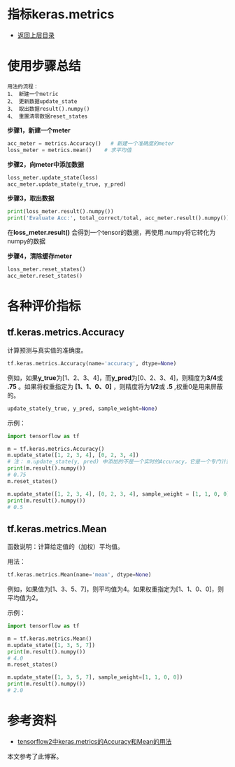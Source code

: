 # 指标keras.metrics

* [返回上层目录](../keras.md)



# 使用步骤总结

```
用法的流程：
1、 新建一个metric
2、 更新数据update_state
3、 取出数据result().numpy()
4、 重置清零数据reset_states
```

**步骤1，新建一个meter**

```python
acc_meter = metrics.Accuracy()   # 新建一个准确度的meter
loss_meter = metrics.mean()    # 求平均值
```

**步骤2，向meter中添加数据**

```python
loss_meter.update_state(loss)
acc_meter.update_state(y_true, y_pred)
```

**步骤3，取出数据**

```python
print(loss_meter.result().numpy())
print('Evaluate Acc:', total_correct/total, acc_meter.result().numpy())
```

在**loss_meter.result()** 会得到一个tensor的数据，再使用.numpy将它转化为numpy的数据

**步骤4，清除缓存meter**

```python
loss_meter.reset_states()
acc_meter.reset_states()
```



# 各种评价指标

## tf.keras.metrics.Accuracy

计算预测与真实值的准确度。

```python
tf.keras.metrics.Accuracy(name='accuracy', dtype=None)
```

例如，如果**y_true**为[1、2、3、4]，而**y_pred**为[0、2、3、4]，则精度为**3/4**或 **.75** 。如果将权重指定为 **[1、1、0、0]** ，则精度将为**1/2**或 **.5** ,权重0是用来屏蔽的。

```python
update_state(y_true, y_pred, sample_weight=None)
```

示例：

```python
import tensorflow as tf

m = tf.keras.metrics.Accuracy()
m.update_state([1, 2, 3, 4], [0, 2, 3, 4])
# 注： m.update_state(y, pred) 中添加的不是一个实时的Accuracy，它是一个专门计算Accuracy 的meter，只需要传递真实的y和预测的y（pred），它会自动的计算Accuracy，并保存。
print(m.result().numpy())
# 0.75
m.reset_states()

m.update_state([1, 2, 3, 4], [0, 2, 3, 4], sample_weight = [1, 1, 0, 0])
print(m.result().numpy())
# 0.5
```

## tf.keras.metrics.Mean

函数说明：计算给定值的（加权）平均值。

用法：

```python
tf.keras.metrics.Mean(name='mean', dtype=None)
```

例如，如果值为[1、3、5、7]，则平均值为4。如果权重指定为[1、1、0、0]，则平均值为2。

示例：

```python
import tensorflow as tf

m = tf.keras.metrics.Mean()
m.update_state([1, 3, 5, 7])
print(m.result().numpy())
# 4.0
m.reset_states()

m.update_state([1, 3, 5, 7], sample_weight=[1, 1, 0, 0])
print(m.result().numpy())
# 2.0
```



# 参考资料

* [tensorflow2中keras.metrics的Accuracy和Mean的用法](https://blog.csdn.net/jpc20144055069/article/details/105324654)

本文参考了此博客。

